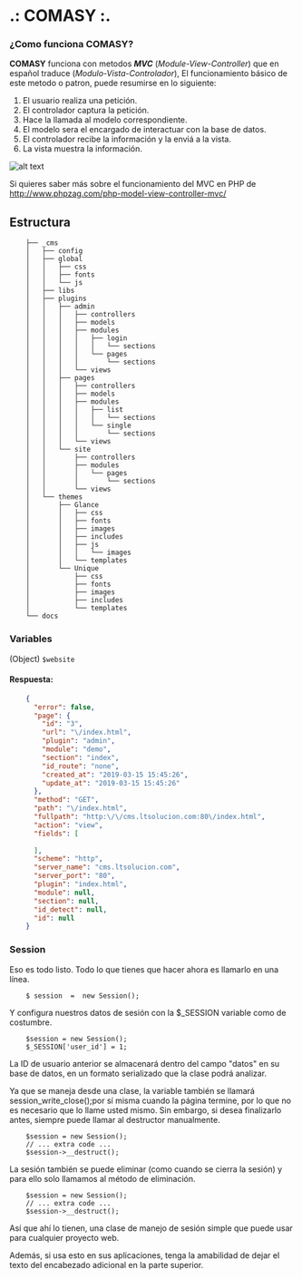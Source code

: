 # .: COMASY :.
### ¿Como funciona COMASY?
**COMASY** funciona con metodos ***MVC*** (*Module-View-Controller*) que en español traduce (*Modulo-Vista-Controlador*), El funcionamiento básico de este metodo o patron, puede resumirse en lo siguiente:

 1. El usuario realiza una petición.
 2. El controlador captura la petición.
 3. Hace la llamada al modelo correspondiente.
 4. El modelo sera el encargado de interactuar con la base de datos.
 5. El controlador recibe la información y la enviá a la vista.
 6. La vista muestra la información.

![alt text][mvc_001]

Si quieres saber más sobre el funcionamiento del MVC en PHP de http://www.phpzag.com/php-model-view-controller-mvc/

## Estructura
~~~ssh
	├── _cms
	│   ├── config
	│   ├── global
	│   │   ├── css
	│   │   ├── fonts
	│   │   └── js
	│   ├── libs
	│   ├── plugins
	│   │   ├── admin
	│   │   │   ├── controllers
	│   │   │   ├── models
	│   │   │   ├── modules
	│   │   │   │   ├── login
	│   │   │   │   │   └── sections
	│   │   │   │   └── pages
	│   │   │   │       └── sections
	│   │   │   └── views
	│   │   ├── pages
	│   │   │   ├── controllers
	│   │   │   ├── models
	│   │   │   ├── modules
	│   │   │   │   ├── list
	│   │   │   │   │   └── sections
	│   │   │   │   └── single
	│   │   │   │       └── sections
	│   │   │   └── views
	│   │   └── site
	│   │       ├── controllers
	│   │       ├── modules
	│   │       │   └── pages
	│   │       │       └── sections
	│   │       └── views
	│   └── themes
	│       ├── Glance
	│       │   ├── css
	│       │   ├── fonts
	│       │   ├── images
	│       │   ├── includes
	│       │   ├── js
	│       │   │   └── images
	│       │   └── templates
	│       └── Unique
	│           ├── css
	│           ├── fonts
	│           ├── images
	│           ├── includes
	│           └── templates
	└── docs
~~~

### Variables
(Object) `$website`

#### Respuesta: 
~~~json
	{
	  "error": false,
	  "page": {
		"id": "3",
		"url": "\/index.html",
		"plugin": "admin",
		"module": "demo",
		"section": "index",
		"id_route": "none",
		"created_at": "2019-03-15 15:45:26",
		"update_at": "2019-03-15 15:45:26"
	  },
	  "method": "GET",
	  "path": "\/index.html",
	  "fullpath": "http:\/\/cms.ltsolucion.com:80\/index.html",
	  "action": "view",
	  "fields": [
		
	  ],
	  "scheme": "http",
	  "server_name": "cms.ltsolucion.com",
	  "server_port": "80",
	  "plugin": "index.html",
	  "module": null,
	  "section": null,
	  "id_detect": null,
	  "id": null
	}
~~~

### Session
Eso es todo listo. Todo lo que tienes que hacer ahora es llamarlo en una línea.
~~~
	$ session  =  new Session();
~~~

Y configura nuestros datos de sesión con la $_SESSION variable como de costumbre.

~~~
	$session = new Session();
	$_SESSION['user_id'] = 1;
~~~
La ID de usuario anterior se almacenará dentro del campo "datos" en su base de datos, en un formato serializado que la clase podrá analizar.

Ya que se maneja desde una clase, la variable también se llamará session_write_close();por sí misma cuando la página termine, por lo que no es necesario que lo llame usted mismo. Sin embargo, si desea finalizarlo antes, siempre puede llamar al destructor manualmente.

~~~
	$session = new Session();
	// ... extra code ...
	$session->__destruct();
~~~

La sesión también se puede eliminar (como cuando se cierra la sesión) y para ello solo llamamos al método de eliminación.

~~~
	$session = new Session();
	// ... extra code ...
	$session->__destruct();
~~~

Así que ahí lo tienen, una clase de manejo de sesión simple que puede usar para cualquier proyecto web.

Además, si usa esto en sus aplicaciones, tenga la amabilidad de dejar el texto del encabezado adicional en la parte superior.

[mvc_001]: https://si.ua.es/es/documentacion/asp-net-mvc-3/imagenes/introduccion/flujo-mvc.png "Grafico MVC"